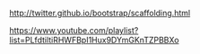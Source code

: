 http://twitter.github.io/bootstrap/scaffolding.html

https://www.youtube.com/playlist?list=PLfdtiltiRHWFBpI1Hux9DYmGKnTZPBBXo


